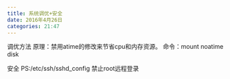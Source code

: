 ```yaml
---
title: 系统调优+安全
date: 2016年4月26日
categories: 21:47
---
```

 
调优方法
原理：禁用atime的修改来节省cpu和内存资源。
命令：mount noatime disk
 
安全
PS:/etc/ssh/sshd_config  禁止root远程登录
 
